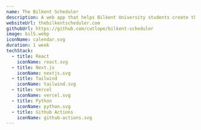 ```yaml
---
name: The Bilkent Scheduler
description: A web app that helps Bilkent University students create their schedules during course registration.
websiteUrl: thebilkentscheduler.com
githubUrl: https://github.com/cutlope/bilkent-scheduler
image: bilS.webp
iconName: calendar.svg
duration: 1 week
techStack:
  - title: React
    iconName: react.svg
  - title: Next.js
    iconName: nextjs.svg
  - title: Tailwind
    iconName: tailwind.svg
  - title: Vercel
    iconName: vercel.svg
  - title: Python
    iconName: python.svg
  - title: Github Actions
    iconName: github-actions.svg
---
```

